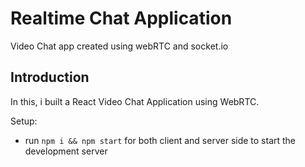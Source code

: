 # Realtime Chat Application

Video Chat app created using webRTC and socket.io

## Introduction

In this, i built a React Video Chat Application using WebRTC.

Setup:
- run ```npm i && npm start``` for both client and server side to start the development server
